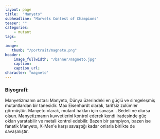 ```yaml
---
layout: page
title:  "Manyeto"
subheadline: "Marvels Contest of Champions"
teaser: ""
categories:
    - mutant
tags:
    -
image:
   thumb: "/portrait/magneto.png"
header:
    image_fullwidth: "/banner/magneto.jpg"
    caption: 
    caption_url:    
character: "magneto"
---
```


### Biyografi:

Manyetizmanın ustası Manyeto, Dünya üzerindeki en güçlü ve simgeleşmiş mutantlardan bir tanesidir. Max Eisenhardt olarak, tarifsiz zulümler görmüştür. Manyeto olarak, mutant hakları için savaşır... Bedeli ne olursa olsun. Manyetizmanın kuvvetlerini kontrol ederek kendi iradesinde güç okları yaratabilir ve metali kontrol edebilir. Bazen bir şampiyon, bazen ise fanatik Manyeto, X-Men'e karşı savaştığı kadar onlarla birlikte de savaşmıştır.
